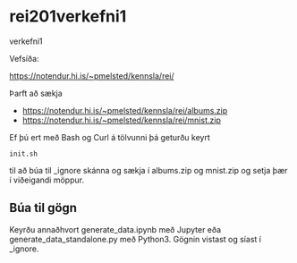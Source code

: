 # rei201verkefni1
verkefni1


Vefsíða:

https://notendur.hi.is/~pmelsted/kennsla/rei/

Þarft að sækja 

* https://notendur.hi.is/~pmelsted/kennsla/rei/albums.zip
* https://notendur.hi.is/~pmelsted/kennsla/rei/mnist.zip

Ef þú ert með Bash og Curl á tölvunni þá geturðu keyrt

`init.sh`

til að búa til _ignore skánna og sækja í albums.zip og mnist.zip og setja
þær í viðeigandi möppur.


## Búa til gögn

Keyrðu annaðhvort generate_data.ipynb með Jupyter eða generate_data_standalone.py
með Python3.  Gögnin vistast og síast í _ignore.

